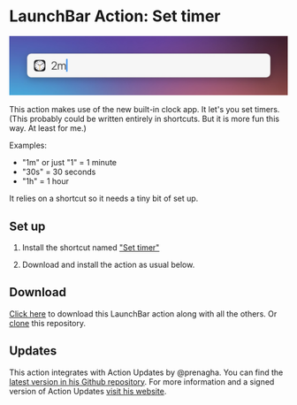 # LaunchBar Action: Set timer

<img src="01.jpg" width="641"/> 

This action makes use of the new built-in clock app. It let's you set timers. (This probably could be written entirely in shortcuts. But it is more fun this way. At least for me.)

Examples: 
- "1m" or just "1" = 1 minute
- "30s" = 30 seconds
- "1h" = 1 hour

It relies on a shortcut so it needs a tiny bit of set up.

## Set up

1) Install the shortcut named ["Set timer"](https://www.icloud.com/shortcuts/6769921fa76d437faa22bec595020ede)

2) Download and install the action as usual below. 

## Download

[Click here](https://github.com/Ptujec/LaunchBar/archive/refs/heads/master.zip) to download this LaunchBar action along with all the others. Or [clone](https://docs.github.com/en/repositories/creating-and-managing-repositories/cloning-a-repository) this repository.

## Updates

This action integrates with Action Updates by @prenagha. You can find the [latest version in his Github repository](https://github.com/prenagha/launchbar). For more information and a signed version of Action Updates [visit his website](https://renaghan.com/launchbar/action-updates/).